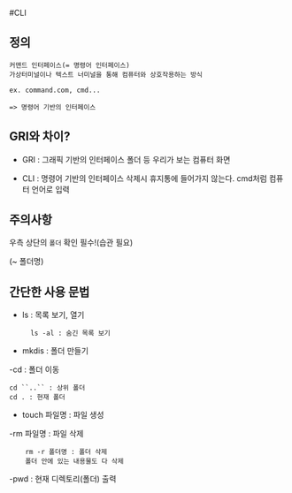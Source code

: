 #CLI
## 정의
``` 
커맨드 인터페이스(= 명령어 인터페이스)
가상터미널이나 텍스트 너미널을 통해 컴퓨터와 상호작용하는 방식

ex. command.com, cmd...

=> 명령어 기반의 인터페이스
```


## GRI와 차이?
* GRI : 그래픽 기반의 인터페이스
        폴더 등 우리가 보는 컴퓨터 화면


* CLI : 명령어 기반의 인터페이스
        삭제시 휴지통에 들어가지 않는다.
        cmd처럼 컴퓨터 언어로 입력


## 주의사항
우측 상단의 ``폴더`` 확인 필수!(습관 필요)

(~ 폴더명)

## 간단한 사용 문법
- ls : 목록 보기, 열기
   
        ls -al : 숨긴 목록 보기

- mkdis : 폴더 만들기

-cd : 폴더 이동
    
    cd ``..`` : 상위 폴더
    cd . : 현재 폴더

- touch 파일명 : 파일 생성

-rm 파일명 : 파일 삭제

        rm -r 폴더명 : 폴더 삭제
        폴더 안에 있는 내용물도 다 삭제

-pwd : 현재 디렉토리(폴더) 출력

